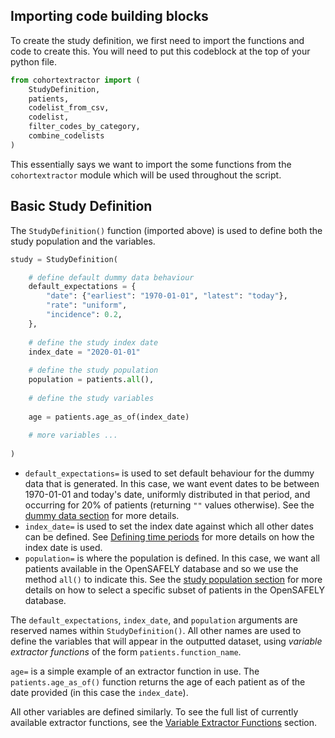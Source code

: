 

## Importing code building blocks

To create the study definition, we first need to import the functions and code to create this.
You will need to put this codeblock at the top of your python file. 

```py 
from cohortextractor import (
    StudyDefinition,
    patients,
    codelist_from_csv,
    codelist,
    filter_codes_by_category,
    combine_codelists
)
```

This essentially says we want to import the some functions from the `cohortextractor` module which will be used throughout the script.

## Basic Study Definition 

The `StudyDefinition()` function (imported above) is used to define both the study population and the variables.

```py
study = StudyDefinition(

	# define default dummy data behaviour
	default_expectations = {
        "date": {"earliest": "1970-01-01", "latest": "today"},
        "rate": "uniform",
        "incidence": 0.2,
    },
	
	# define the study index date
	index_date = "2020-01-01"
	
	# define the study population
	population = patients.all(),
   
	# define the study variables
	
	age = patients.age_as_of(index_date)
   
	# more variables ...
   
)
```

* `default_expectations=` is used to set default behaviour for the dummy data that is generated. 
In this case, we want event dates to be between 1970-01-01 and today's date, uniformly distributed in that period, and occurring for 20% of patients (returning `""` values otherwise).
See the [dummy data section]() for more details.
* `index_date=` is used to set the index date against which all other dates can be defined. 
See [Defining time periods](study-def-time.md) for more details on how the index date is used. 
* `population=` is where the population is defined. 
In this case, we want all patients available in the OpenSAFELY database and so we use the method `all()` to indicate this. 
See the [study population section]() for more details on how to select a specific subset of patients in the OpenSAFELY database.

The `default_expectations`, `index_date`, and `population` arguments are reserved names within `StudyDefinition()`.
All other names are used to define the variables that will appear in the outputted dataset, using _variable extractor functions_ of the form `patients.function_name`.

`age=` is a simple example of an extractor function in use. 
The `patients.age_as_of()` function returns the age of each patient as of the date provided (in this case the `index_date`). 

All other variables are defined similarly. 
To see the full list of currently available extractor functions, see the [Variable Extractor Functions]() section.
